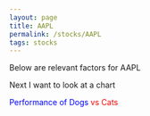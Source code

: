 ```yaml
---
layout: page
title: AAPL
permalink: /stocks/AAPL
tags: stocks
---
```


Below are relevant factors for AAPL

Next I want to look at a chart

<p></p>

<font color="blue"> Performance of Dogs </font> <font color="red"> vs Cats </font>

<html>
  <head>
    <script type="text/javascript" src="https://www.gstatic.com/charts/loader.js"></script>
    <script type="text/javascript">
			google.charts.load('current', {packages: ['corechart', 'line']});
	    google.charts.setOnLoadCallback(drawCurveTypes);

	   function drawCurveTypes() {
	      var data = new google.visualization.DataTable();
	      data.addColumn('date', 'X');
	      data.addColumn('number', 'Dogs');
	      data.addColumn('number', 'Cats');

	      data.addRows([
	        [new Date(2000, 8, 5), 0, 0],
					[new Date(2000, 8, 6), 10, 5],
					[new Date(2000, 8, 7), 23, 15],
					[new Date(2000, 8, 8), 17, 9],
					[new Date(2000, 8, 9), 18, 9],
					[new Date(2000, 8, 10), 21, 12],
					[new Date(2000, 8, 11), 23, 13],
					[new Date(2000, 8, 12), 15, 15],
					[new Date(2000, 8, 13), 16, 21],
					[new Date(2000, 8, 14), 25, 15],
					[new Date(2000, 8, 15), 42, 15],
					[new Date(2000, 8, 16), 24, 13],
					[new Date(2000, 8, 17), 42, 12],
					[new Date(2000, 8, 18), 42, 11],
					[new Date(2000, 8, 19), 44, 10],
					[new Date(2000, 8, 20), 45, 9]

	      ]);

	      var options = {
	        hAxis: {
	          title: 'Time'
	        },
	        vAxis: {
	          title: 'Popularity'
	        },
	        series: {
	          1: {curveType: 'function'}
	        }
	      };

	      var chart = new google.visualization.LineChart(document.getElementById('chart_div'));
	      chart.draw(data, options);
	    }
    </script>
  </head>
  <body>
    <div id="chart_div"></div>
  </body>
</html>

Now let's look at a table in context of said chart


<html>
  <head>
    <script type="text/javascript" src="https://www.gstatic.com/charts/loader.js"></script>
    <script type="text/javascript">
      google.charts.load('current', {'packages':['table']});
      google.charts.setOnLoadCallback(drawTable);

      function drawTable() {
        var data = new google.visualization.DataTable();
        data.addColumn('string', 'Name');
        data.addColumn('number', 'Weight');
        data.addColumn('boolean', 'Current Position');
        data.addRows([
          ['Stocks',  {v: 10000, f: '-30%'}, true],
          ['Bonds',   {v:8000,   f: '+5%'},  false],
          ['Gold', {v: 12500, f: '10%'}, true],
          ['Bitcoin',   {v: 7000,  f: '-2%'},  true]
        ]);

        var table = new google.visualization.Table(document.getElementById('table_div'));

        table.draw(data, {showRowNumber: true, width: '100%', height: '100%'});
      }
    </script>
  </head>
  <body>
    <div id="table_div"></div>
  </body>
</html>

Finally I want to see if I can actually query a google spreadsheet as This
would enable rapid updating of all of this which would be a bit epic
